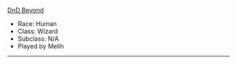 [DnD Beyond](https://www.dndbeyond.com/characters/78816740)

- Race: Human 
- Class: Wizard
- Subclass: N/A
- Played by Melih
---

